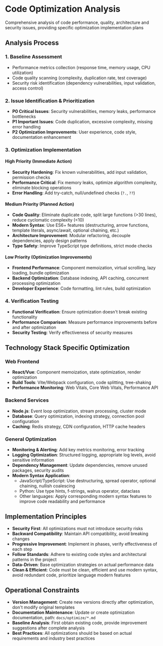 # Code Optimization Analysis

Comprehensive analysis of code performance, quality, architecture and security issues, providing specific optimization implementation plans

## Analysis Process

### 1. Baseline Assessment

- Performance metrics collection (response time, memory usage, CPU utilization)
- Code quality scanning (complexity, duplication rate, test coverage)
- Security risk identification (dependency vulnerabilities, input validation, access control)

### 2. Issue Identification & Prioritization

- **P0 Critical Issues**: Security vulnerabilities, memory leaks, performance bottlenecks
- **P1 Important Issues**: Code duplication, excessive complexity, missing error handling
- **P2 Optimization Improvements**: User experience, code style, documentation enhancement

### 3. Optimization Implementation

#### High Priority (Immediate Action)

- **Security Hardening**: Fix known vulnerabilities, add input validation, permission checks
- **Performance Critical**: Fix memory leaks, optimize algorithm complexity, eliminate blocking operations
- **Error Handling**: Add try-catch, null/undefined checks (`?.`, `??`)

#### Medium Priority (Planned Action)

- **Code Quality**: Eliminate duplicate code, split large functions (>30 lines), reduce cyclomatic complexity (<10)
- **Modern Syntax**: Use ES6+ features (destructuring, arrow functions, template literals, async/await, optional chaining, etc.)
- **Architecture Improvement**: Modular refactoring, decouple dependencies, apply design patterns
- **Type Safety**: Improve TypeScript type definitions, strict mode checks

#### Low Priority (Optimization Improvements)

- **Frontend Performance**: Component memoization, virtual scrolling, lazy loading, bundle optimization
- **Backend Optimization**: Database indexing, API caching, concurrent processing optimization
- **Developer Experience**: Code formatting, lint rules, build optimization

### 4. Verification Testing

- **Functional Verification**: Ensure optimization doesn't break existing functionality
- **Performance Comparison**: Measure performance improvements before and after optimization
- **Security Testing**: Verify effectiveness of security measures

## Technology Stack Specific Optimization

### Web Frontend

- **React/Vue**: Component memoization, state optimization, render optimization
- **Build Tools**: Vite/Webpack configuration, code splitting, tree-shaking
- **Performance Monitoring**: Web Vitals, Core Web Vitals, Performance API

### Backend Services

- **Node.js**: Event loop optimization, stream processing, cluster mode
- **Database**: Query optimization, indexing strategy, connection pool configuration
- **Caching**: Redis strategy, CDN configuration, HTTP cache headers

### General Optimization

- **Monitoring & Alerting**: Add key metrics monitoring, error tracking
- **Logging Optimization**: Structured logging, appropriate log levels, avoid sensitive information
- **Dependency Management**: Update dependencies, remove unused packages, security audits
- **Modern Syntax Application**: 
  - JavaScript/TypeScript: Use destructuring, spread operator, optional chaining, nullish coalescing
  - Python: Use type hints, f-strings, walrus operator, dataclass
  - Other languages: Apply corresponding modern syntax features to improve code readability and performance

## Implementation Principles

- **Security First**: All optimizations must not introduce security risks
- **Backward Compatibility**: Maintain API compatibility, avoid breaking changes
- **Progressive Improvement**: Implement in phases, verify effectiveness of each step
- **Follow Standards**: Adhere to existing code styles and architectural patterns in the project
- **Data-Driven**: Base optimization strategies on actual performance data
- **Clean & Efficient**: Code must be clean, efficient and use modern syntax, avoid redundant code, prioritize language modern features

## Operational Constraints

- **Version Management**: Create new versions directly after optimization, don't modify original templates
- **Documentation Maintenance**: Update or create optimization documentation, path: `docs/optimize/*.md`
- **Baseline Analysis**: First obtain existing code, provide improvement suggestions after complete analysis
- **Best Practices**: All optimizations should be based on actual requirements and industry best practices
